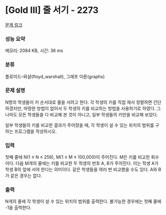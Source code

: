 # [Gold III] 줄 서기 - 2273 

[문제 링크](https://www.acmicpc.net/problem/2273) 

### 성능 요약

메모리: 2084 KB, 시간: 36 ms

### 분류

플로이드–와샬(floyd_warshall), 그래프 이론(graphs)

### 문제 설명

<p>N명의 학생들이 키 순서대로 줄을 서려고 한다. 각 학생의 키를 직접 재서 정렬하면 간단하겠지만, 마땅한 방법이 없어서 두 학생의 키를 비교하는 방법을 사용하기로 하였다. 그나마도 모든 학생들을 다 비교해 본 것이 아니고, 일부 학생들의 키만을 비교해 보았다.</p>

<p>일부 학생들의 키를 비교한 결과가 주어졌을 때, 각 학생이 설 수 있는 위치의 범위를 구하는 프로그램을 작성하시오.</p>

### 입력 

 <p>첫째 줄에 N(1 ≤ N ≤ 256), M(1 ≤ M ≤ 100,000)이 주어진다. M은 키를 비교한 회수이다. 다음 M개의 줄에는 키를 비교한 두 학생의 번호 A, B가 주어진다. 이는 학생 A가 학생 B의 앞에 서야 한다는 의미이다. 같은 학생들을 여러 번 비교했을 수도 있다. A와 B가 같은 경우는 없다.</p>

### 출력 

 <p>N개의 줄에 각 학생이 설 수 있는 위치의 범위를 출력한다. 불가능한 경우에는 첫째 줄에 -1을 출력한다.</p>

